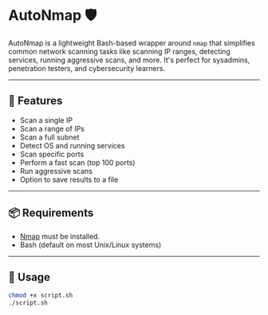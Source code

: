 # AutoNmap 🛡️

AutoNmap  is a lightweight Bash-based wrapper around `nmap` that simplifies common network scanning tasks like scanning IP ranges, detecting services, running aggressive scans, and more. It's perfect for sysadmins, penetration testers, and cybersecurity learners.

---

## 🔧 Features

- Scan a single IP
- Scan a range of IPs
- Scan a full subnet
- Detect OS and running services
- Scan specific ports
- Perform a fast scan (top 100 ports)
- Run aggressive scans
- Option to save results to a file

---

## 📦 Requirements

- [Nmap](https://nmap.org/) must be installed.
- Bash (default on most Unix/Linux systems)

---

## 🚀 Usage

```bash
chmod +x script.sh
./script.sh
